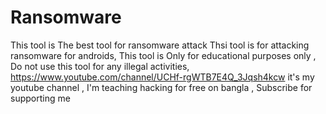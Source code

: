 # Ransomware
This tool is The best tool for ransomware attack
Thsi tool is for attacking ransomware for androids,
This tool is Only for educational purposes only ,
Do not use this tool for any illegal activities,
https://www.youtube.com/channel/UCHf-rgWTB7E4Q_3Jqsh4kcw
it's my youtube channel ,
I'm teaching hacking for free on bangla ,
Subscribe for supporting me 
